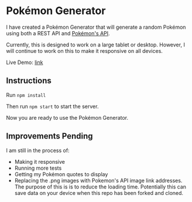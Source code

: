 # Pokémon Generator

I have created a Pokémon Generator that will generate a random Pokémon using both a REST API and [Pokémon's API](https://pokeapi.co/).

Currently, this is designed to work on a large tablet or desktop. However, I will continue to work on this to make it responsive on all devices.

Live Demo: [link](https://annatran96.github.io/pokemon-generator/)

## Instructions

Run `npm install` 

Then run `npm start` to start the server.

Now you are ready to use the Pokémon Generator.

## Improvements Pending

I am still in the process of:

- Making it responsive
- Running more tests
- Getting my Pokémon quotes to display
- Replacing the .png images with Pokemon's API image link addresses. The purpose of this is is to reduce the loading time. Potentially this can save data on your device when this repo has been forked and cloned.
